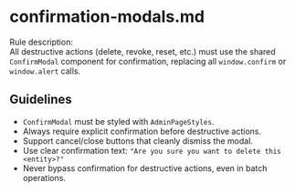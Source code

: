 # confirmation-modals.md

Rule description:  
All destructive actions (delete, revoke, reset, etc.) must use the shared `ConfirmModal` component for confirmation, replacing all `window.confirm` or `window.alert` calls.

## Guidelines

- `ConfirmModal` must be styled with `AdminPageStyles`.
- Always require explicit confirmation before destructive actions.
- Support cancel/close buttons that cleanly dismiss the modal.
- Use clear confirmation text: `"Are you sure you want to delete this <entity>?"`
- Never bypass confirmation for destructive actions, even in batch operations.
